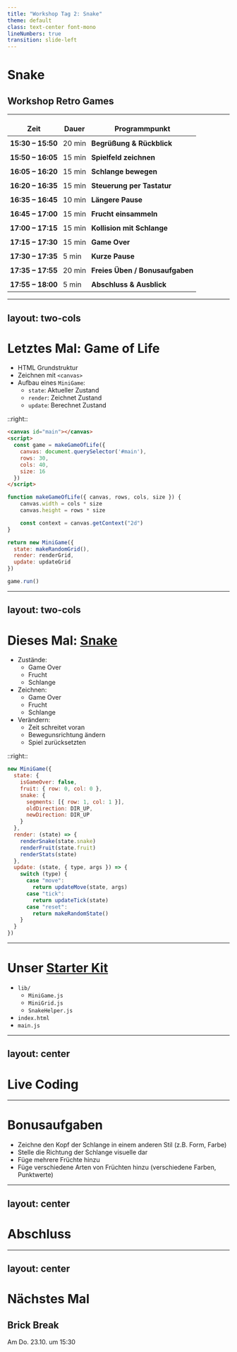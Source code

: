 ```yaml
---
title: "Workshop Tag 2: Snake"
theme: default
class: text-center font-mono
lineNumbers: true
transition: slide-left
---
```


# Snake
## Workshop Retro Games

---

<style>
table td,
table th {
  padding: 6px !important;
  border: none !important;
}

table {
  border-collapse: collapse;
}
</style>


| Zeit              | Dauer  | Programmpunkt                                                                                                                                                        |
| ----------------- | ------ | -------------------------------------------------------------------------------------------------------------------------------------------------------------------- |
| **15:30 – 15:50** | 20 min | **Begrüßung & Rückblick**    |
| **15:50 – 16:05** | 15 min | **Spielfeld zeichnen**                                             |
| **16:05 – 16:20** | 15 min | **Schlange bewegen**                                                    |
| **16:20 – 16:35** | 15 min | **Steuerung per Tastatur**                                                                    |
| **16:35 – 16:45** | 10 min | **Längere Pause**                                                                                                                                                  |
| **16:45 – 17:00** | 15 min | **Frucht einsammeln**                                                                                         |
| **17:00 – 17:15** | 15 min | **Kollision mit Schlange**                                                                              |
| **17:15 – 17:30** | 15 min | **Game Over**                                                                          |
| **17:30 – 17:35** | 5 min  | **Kurze Pause**                                                                                                                                                    |
| **17:35 – 17:55** | 20 min | **Freies Üben / Bonusaufgaben** |
| **17:55 – 18:00** | 5 min  | **Abschluss & Ausblick**                                                                               |


---
layout: two-cols
---

# Letztes Mal: Game of Life
- HTML Grundstruktur
- Zeichnen mit `<canvas>`
- Aufbau eines `MiniGame`:
  - `state`: Aktueller Zustand
  - `render`: Zeichnet Zustand
  - `update`: Berechnet Zustand

::right::

<v-clicks>

```html
<canvas id="main"></canvas>
<script>
  const game = makeGameOfLife({
    canvas: document.querySelector('#main'),
    rows: 30,
    cols: 40,
    size: 16
  })
</script>
```

```js
function makeGameOfLife({ canvas, rows, cols, size }) {
    canvas.width = cols * size
    canvas.height = rows * size

    const context = canvas.getContext("2d")
}
```

```js
return new MiniGame({
  state: makeRandomGrid(),
  render: renderGrid,
  update: updateGrid
})
```

```js
game.run()
```

</v-clicks>



---
layout: two-cols
---

# Dieses Mal: <a href="./example.html">Snake</a>
<v-clicks>

- Zustände:
  - Game Over
  - Frucht
  - Schlange
- Zeichnen:
  - Game Over
  - Frucht
  - Schlange
- Verändern:
  - Zeit schreitet voran
  - Bewegunsrichtung ändern
  - Spiel zurücksetzten

</v-clicks>

::right::

<v-clicks>

```js
new MiniGame({
  state: {
    isGameOver: false,
    fruit: { row: 0, col: 0 },
    snake: {
      segments: [{ row: 1, col: 1 }],
      oldDirection: DIR_UP,
      newDirection: DIR_UP
    }
  },
  render: (state) => {
    renderSnake(state.snake)
    renderFruit(state.fruit)
    renderStats(state)
  },
  update: (state, { type, args }) => {
    switch (type) {
      case "move":
        return updateMove(state, args)
      case "tick":
        return updateTick(state)
      case "reset":
        return makeRandomState()
    }
  }
})
```

</v-clicks>

---

# Unser <a href="https://github.com/RS-Software-Dev/workshop-retro-games/releases/latest">Starter Kit</a>

- `lib/`
  - `MiniGame.js`
  - `MiniGrid.js` 
  - `SnakeHelper.js` 
- `index.html`
- `main.js`



---
layout: center
---

# Live Coding




---

# Bonusaufgaben

- Zeichne den Kopf der Schlange in einem anderen Stil (z.B. Form, Farbe)
- Stelle die Richtung der Schlange visuelle dar
- Füge mehrere Früchte hinzu
- Füge verschiedene Arten von Früchten hinzu (verschiedene Farben, Punktwerte)

---
layout: center
---

# Abschluss

---
layout: center
---

# Nächstes Mal

## Brick Break
Am Do. 23.10. um 15:30